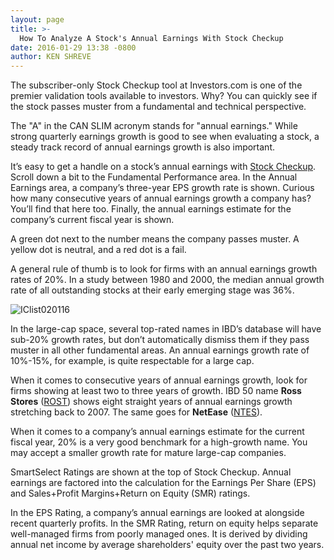 ```yaml
---
layout: page
title: >-
  How To Analyze A Stock's Annual Earnings With Stock Checkup
date: 2016-01-29 13:38 -0800
author: KEN SHREVE
---
```





The subscriber-only Stock Checkup tool at Investors.com is one of the premier validation tools available to investors. Why? You can quickly see if the stock passes muster from a fundamental and technical perspective.


The "A" in the CAN SLIM acronym stands for "annual earnings." While strong quarterly earnings growth is good to see when evaluating a stock, a steady track record of annual earnings growth is also important.


It’s easy to get a handle on a stock’s annual earnings with [Stock Checkup](http://research.investors.com/stock-checkup/). Scroll down a bit to the Fundamental Performance area. In the Annual Earnings area, a company’s three-year EPS growth rate is shown. Curious how many consecutive years of annual earnings growth a company has? You’ll find that here too. Finally, the annual earnings estimate for the company’s current fiscal year is shown.


A green dot next to the number means the company passes muster. A yellow dot is neutral, and a red dot is a fail.


A general rule of thumb is to look for firms with an annual earnings growth rates of 20%. In a study between 1980 and 2000, the median annual growth rate of all outstanding stocks at their early emerging stage was 36%.


![IClist020116](https://www.investors.com/wp-content/uploads/2016/01/IClist020116-1024x556.jpg)


In the large-cap space, several top-rated names in IBD’s database will have sub-20% growth rates, but don’t automatically dismiss them if they pass muster in all other fundamental areas. An annual earnings growth rate of 10%-15%, for example, is quite respectable for a large cap.


When it comes to consecutive years of annual earnings growth, look for firms showing at least two to three years of growth. IBD 50 name **Ross Stores** ([ROST](https://research.investors.com/quote.aspx?symbol=ROST)) shows eight straight years of annual earnings growth stretching back to 2007. The same goes for **NetEase** ([NTES](https://research.investors.com/quote.aspx?symbol=NTES)).


When it comes to a company’s annual earnings estimate for the current fiscal year, 20% is a very good benchmark for a high-growth name. You may accept a smaller growth rate for mature large-cap companies.


SmartSelect Ratings are shown at the top of Stock Checkup. Annual earnings are factored into the calculation for the Earnings Per Share (EPS) and Sales+Profit Margins+Return on Equity (SMR) ratings.


In the EPS Rating, a company’s annual earnings are looked at alongside recent quarterly profits. In the SMR Rating, return on equity helps separate well-managed firms from poorly managed ones. It is derived by dividing annual net income by average shareholders' equity over the past two years.




